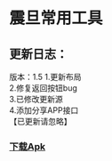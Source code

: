 # 震旦常用工具
## 更新日志：
版本：1.5
1.更新布局<br>
2.修复返回按钮bug<br>
3.已修改更新源<br>
4.添加分享APP接口<br>
【已更新请忽略】

### [下载Apk](https://github.com/letian14/Zone/raw/master/震旦常用工具_1.5.apk)

